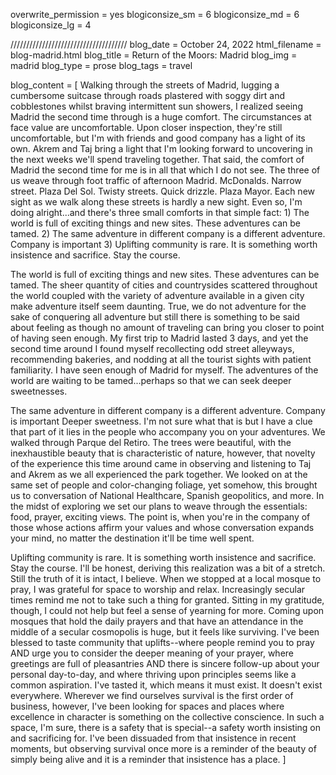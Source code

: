 overwrite_permission = yes
blogiconsize_sm = 6
blogiconsize_md = 6
blogiconsize_lg = 4

/////////////////////////////////////
blog_date = October 24, 2022
html_filename = blog-madrid.html
blog_title = Return of the Moors: Madrid
blog_img = madrid
blog_type = prose
blog_tags = travel

blog_content = \[ 
Walking through the streets of Madrid, lugging a
cumbersome suitcase through roads plastered with soggy dirt and
cobblestones whilst braving intermittent sun showers, I realized seeing
Madrid the second time through is a huge comfort. The circumstances at
face value are uncomfortable. Upon closer inspection, they're still
uncomfortable, but I'm with friends and good company has a light of its
own. Akrem and Taj bring a light that I'm looking forward to uncovering
in the next weeks we'll spend traveling together. That said, the comfort
of Madrid the second time for me is in all that which I do not see. The
three of us weave through foot traffic of afternoon Madrid. McDonalds.
Narrow street. Plaza Del Sol. Twisty streets. Quick drizzle. Plaza
Mayor. Each new sight as we walk along these streets is hardly a new
sight. Even so, I'm doing alright...and there's three small comforts in
that simple fact: 1) The world is full of exciting things and new sites.
These adventures can be tamed. 2) The same adventure in different
company is a different adventure. Company is important 3) Uplifting
community is rare. It is something worth insistence and sacrifice. Stay
the course.

The world is full of exciting things and new sites. These adventures can
be tamed. The sheer quantity of cities and countrysides scattered
throughout the world coupled with the variety of adventure available in
a given city make adventure itself seem daunting. True, we do not
adventure for the sake of conquering all adventure but still there is
something to be said about feeling as though no amount of traveling can
bring you closer to point of having seen enough. My first trip to Madrid
lasted 3 days, and yet the second time around I found myself
recollecting odd street alleyways, recommending bakeries, and nodding at
all the tourist sights with patient familiarity. I have seen enough of
Madrid for myself. The adventures of the world are waiting to be
tamed...perhaps so that we can seek deeper sweetnesses.

The same adventure in different company is a different adventure.
Company is important Deeper sweetness. I'm not sure what that is but I
have a clue that part of it lies in the people who accompany you on your
adventures. We walked through Parque del Retiro. The trees were
beautiful, with the inexhaustible beauty that is characteristic of
nature, however, that novelty of the experience this time around came in
observing and listening to Taj and Akrem as we all experienced the park
together. We looked on at the same set of people and color-changing
foliage, yet somehow, this brought us to conversation of National
Healthcare, Spanish geopolitics, and more. In the midst of exploring we
set our plans to weave through the essentials: food, prayer, exciting
views. The point is, when you're in the company of those whose actions
affirm your values and whose conversation expands your mind, no matter
the destination it'll be time well spent.

Uplifting community is rare. It is something worth insistence and
sacrifice. Stay the course. I'll be honest, deriving this realization
was a bit of a stretch. Still the truth of it is intact, I believe. When
we stopped at a local mosque to pray, I was grateful for space to
worship and relax. Increasingly secular times remind me not to take such
a thing for granted. Sitting in my gratitude, though, I could not help
but feel a sense of yearning for more. Coming upon mosques that hold the
daily prayers and that have an attendance in the middle of a secular
cosmopolis is huge, but it feels like surviving. I've been blessed to
taste community that uplifts--where people remind you to pray AND urge
you to consider the deeper meaning of your prayer, where greetings are
full of pleasantries AND there is sincere follow-up about your personal
day-to-day, and where thriving upon principles seems like a common
aspiration. I've tasted it, which means it must exist. It doesn't exist
everywhere. Wherever we find ourselves survival is the first order of
business, however, I've been looking for spaces and places where
excellence in character is something on the collective conscience. In
such a space, I'm sure, there is a safety that is special--a safety
worth insisting on and sacrificing for. I've been dissuaded from that
insistence in recent moments, but observing survival once more is a
reminder of the beauty of simply being alive and it is a reminder that
insistence has a place. \]

